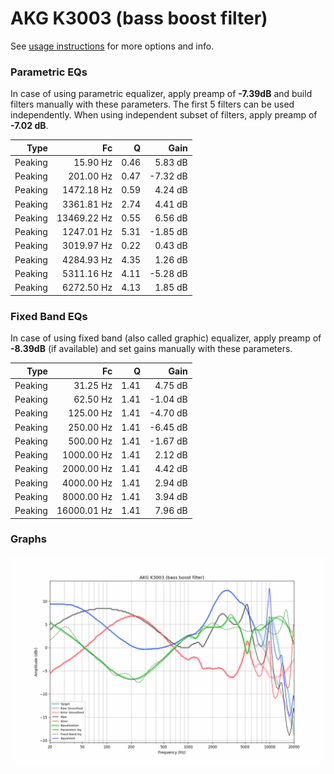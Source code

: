 # AKG K3003 (bass boost filter)
See [usage instructions](https://github.com/jaakkopasanen/AutoEq#usage) for more options and info.

### Parametric EQs
In case of using parametric equalizer, apply preamp of **-7.39dB** and build filters manually
with these parameters. The first 5 filters can be used independently.
When using independent subset of filters, apply preamp of **-7.02 dB**.

| Type    | Fc          |    Q | Gain     |
|--------:|------------:|-----:|---------:|
| Peaking | 15.90 Hz    | 0.46 | 5.83 dB  |
| Peaking | 201.00 Hz   | 0.47 | -7.32 dB |
| Peaking | 1472.18 Hz  | 0.59 | 4.24 dB  |
| Peaking | 3361.81 Hz  | 2.74 | 4.41 dB  |
| Peaking | 13469.22 Hz | 0.55 | 6.56 dB  |
| Peaking | 1247.01 Hz  | 5.31 | -1.85 dB |
| Peaking | 3019.97 Hz  | 0.22 | 0.43 dB  |
| Peaking | 4284.93 Hz  | 4.35 | 1.26 dB  |
| Peaking | 5311.16 Hz  | 4.11 | -5.28 dB |
| Peaking | 6272.50 Hz  | 4.13 | 1.85 dB  |

### Fixed Band EQs
In case of using fixed band (also called graphic) equalizer, apply preamp of **-8.39dB**
(if available) and set gains manually with these parameters.

| Type    | Fc          |    Q | Gain     |
|--------:|------------:|-----:|---------:|
| Peaking | 31.25 Hz    | 1.41 | 4.75 dB  |
| Peaking | 62.50 Hz    | 1.41 | -1.04 dB |
| Peaking | 125.00 Hz   | 1.41 | -4.70 dB |
| Peaking | 250.00 Hz   | 1.41 | -6.45 dB |
| Peaking | 500.00 Hz   | 1.41 | -1.67 dB |
| Peaking | 1000.00 Hz  | 1.41 | 2.12 dB  |
| Peaking | 2000.00 Hz  | 1.41 | 4.42 dB  |
| Peaking | 4000.00 Hz  | 1.41 | 2.94 dB  |
| Peaking | 8000.00 Hz  | 1.41 | 3.94 dB  |
| Peaking | 16000.01 Hz | 1.41 | 7.96 dB  |

### Graphs
![](./AKG%20K3003%20(bass%20boost%20filter).png)